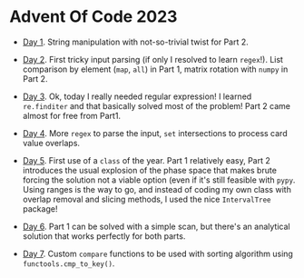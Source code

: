 # Advent Of Code 2023

* [Day 1](Day01.ipynb). String manipulation with not-so-trivial twist for Part 2.

* [Day 2](Day02.ipynb). First tricky input parsing (if only I resolved to learn `regex`!). List comparison by element (`map`, `all`) in Part 1, matrix rotation with `numpy` in Part 2.

* [Day 3](Day03.ipynb). Ok, today I really needed regular expression! I learned `re.finditer` and that basically solved most of the problem! Part 2 came almost for free from Part1.

* [Day 4](Day04.ipynb). More `regex` to parse the input, `set` intersections to process card value overlaps.

* [Day 5](Day05.ipynb). First use of a `class` of the year. Part 1 relatively easy, Part 2 introduces the usual explosion of the phase space that makes brute forcing the solution not a viable option (even if it's still feasible with `pypy`. Using ranges is the way to go, and instead of coding my own class with overlap removal and slicing methods, I used the nice `IntervalTree` package!

* [Day 6](Day06.ipynb). Part 1 can be solved with a simple scan, but there's an analytical solution that works perfectly for both parts.

* [Day 7](Day07.ipynb). Custom `compare` functions to be used with sorting algorithm using `functools.cmp_to_key()`.

